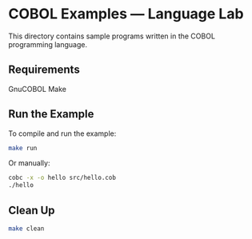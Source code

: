 # COBOL Examples — Language Lab

This directory contains sample programs written in the COBOL programming language.

## Requirements

GnuCOBOL
Make

##  Run the Example

To compile and run the example:
```bash
make run
```

Or manually:
```bash
cobc -x -o hello src/hello.cob
./hello
```

## Clean Up
```bash
make clean
```
